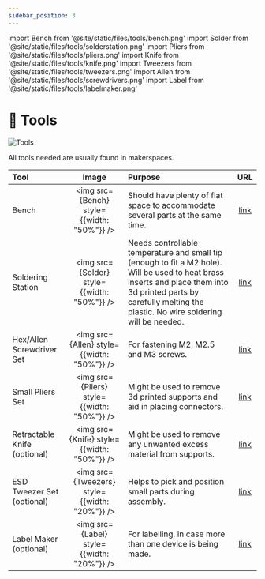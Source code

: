 ```yaml
---
sidebar_position: 3
---
```


import Bench from '@site/static/files/tools/bench.png'
import Solder from '@site/static/files/tools/solderstation.png'
import Pliers from '@site/static/files/tools/pliers.png'
import Knife from '@site/static/files/tools/knife.png'
import Tweezers from '@site/static/files/tools/tweezers.png'
import Allen from '@site/static/files/tools/screwdrivers.png'
import Label from '@site/static/files/tools/labelmaker.png'

# 🧰 Tools

![Tools](@site/static/files/tools/tools_blind.jpg)

All tools needed are usually found in makerspaces.

| Tool                         |                     Image                     | Purpose                                                                                                                                                                                                             |                                                  URL                                                  |
| :--------------------------- | :-------------------------------------------: | :------------------------------------------------------------------------------------------------------------------------------------------------------------------------------------------------------------------ | :----------------------------------------------------------------------------------------------------: |
| Bench                        |  <img src={Bench} style={{width: "50%"}} />   | Should have plenty of flat space to accommodate several parts at the same time.                                                                                                                                     | [link](https://www.amazon.com/WORKPRO-Adjustable-Workbench-Heavy-Duty-Workstation/dp/B08BNZDB57/?th=1) |
| Soldering Station            |  <img src={Solder} style={{width: "50%"}} />  | Needs controllable temperature and small tip (enough to fit a M2 hole). Will be used to heat brass inserts and place them into 3d printed parts by carefully melting the plastic. No wire soldering will be needed. |       [link](https://www.amazon.com/Hakko-FX888D-23BY-Digital-Soldering-Station/dp/B00ANZRT4M/)        |
| Hex/Allen Screwdriver Set    |  <img src={Allen} style={{width: "50%"}} />   | For fastening M2, M2.5 and M3 screws.                                                                                                                                                                               |         [link](https://www.amazon.com/Wiha-26390-Screwdriver-Metric-Precision/dp/B0006OBFCC/)          |
| Small Pliers Set             |  <img src={Pliers} style={{width: "50%"}} />  | Might be used to remove 3d printed supports and aid in placing connectors.                                                                                                                                          |       [link](https://www.amazon.com/Circlip-HANDSKIT-Cutting-Electronics-Jewelry/dp/B0895H524L/)       |
| Retractable Knife (optional) |  <img src={Knife} style={{width: "50%"}} />   | Might be used to remove any unwanted excess material from supports.                                                                                                                                                 |          [link](https://www.amazon.com/OLFA-5018-Stainless-Slide-Lock-Utility/dp/B0006Q9CMK/)          |
| ESD Tweezer Set (optional)   | <img src={Tweezers} style={{width: "20%"}} /> | Helps to pick and position small parts during assembly.                                                                                                                                                             |           [link](https://www.amazon.com/iFixit-Precision-Tweezers-Set-Angled/dp/B079K874CQ/)           |
| Label Maker (optional)       |  <img src={Label} style={{width: "20%"}} />   | For labelling, in case more than one device is being made.                                                                                                                                                          |    [link](https://www.amazon.com/DYMO-LabelManager-Portable-One-Touch-Organization/dp/B09BK3FVLZ/)     |
